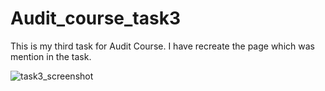 # Audit_course_task3
This is my third task for Audit Course.
I have recreate the page which was mention in the task.

![task3_screenshot](https://user-images.githubusercontent.com/88594369/132095843-306946a5-0dce-40f7-a085-62309b82fe28.PNG)
